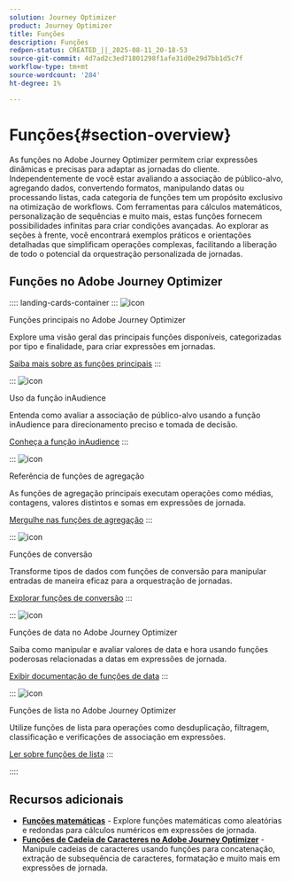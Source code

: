 ```yaml
---
solution: Journey Optimizer
product: Journey Optimizer
title: Funções
description: Funções
redpen-status: CREATED_||_2025-08-11_20-18-53
source-git-commit: 4d7ad2c3ed71801298f1afe31d0e29d7bb1d5c7f
workflow-type: tm+mt
source-wordcount: '284'
ht-degree: 1%

---
```



# Funções{#section-overview}

As funções no Adobe Journey Optimizer permitem criar expressões dinâmicas e precisas para adaptar as jornadas do cliente. Independentemente de você estar avaliando a associação de público-alvo, agregando dados, convertendo formatos, manipulando datas ou processando listas, cada categoria de funções tem um propósito exclusivo na otimização de workflows. Com ferramentas para cálculos matemáticos, personalização de sequências e muito mais, estas funções fornecem possibilidades infinitas para criar condições avançadas. Ao explorar as seções à frente, você encontrará exemplos práticos e orientações detalhadas que simplificam operações complexas, facilitando a liberação de todo o potencial da orquestração personalizada de jornadas.

## Funções no Adobe Journey Optimizer

:::: landing-cards-container
:::
![icon](https://cdn.experienceleague.adobe.com/icons/code-branch.svg?lang=pt-BR)

Funções principais no Adobe Journey Optimizer

Explore uma visão geral das principais funções disponíveis, categorizadas por tipo e finalidade, para criar expressões em jornadas.

[Saiba mais sobre as funções principais](../using/building-journeys/expression/functions.md)
:::

:::
![icon](https://cdn.experienceleague.adobe.com/icons/bullseye.svg?lang=pt-BR)

Uso da função inAudience

Entenda como avaliar a associação de público-alvo usando a função inAudience para direcionamento preciso e tomada de decisão.

[Conheça a função inAudience](../using/building-journeys/functions/functioninaudience.md)
:::

:::
![icon](https://cdn.experienceleague.adobe.com/icons/chart-line.svg?lang=pt-BR)

Referência de funções de agregação

As funções de agregação principais executam operações como médias, contagens, valores distintos e somas em expressões de jornada.

[Mergulhe nas funções de agregação](aggregation-landing-page.md)
:::

:::
![icon](https://cdn.experienceleague.adobe.com/icons/exchange-alt.svg?lang=pt-BR)

Funções de conversão

Transforme tipos de dados com funções de conversão para manipular entradas de maneira eficaz para a orquestração de jornadas.

[Explorar funções de conversão](conversion-landing-page.md)
:::

:::
![icon](https://cdn.experienceleague.adobe.com/icons/calendar-alt.svg?lang=pt-BR)

Funções de data no Adobe Journey Optimizer

Saiba como manipular e avaliar valores de data e hora usando funções poderosas relacionadas a datas em expressões de jornada.

[Exibir documentação de funções de data](date-landing-page.md)
:::

:::
![icon](https://cdn.experienceleague.adobe.com/icons/list-check.svg?lang=pt-BR)

Funções de lista no Adobe Journey Optimizer

Utilize funções de lista para operações como desduplicação, filtragem, classificação e verificações de associação em expressões.

[Ler sobre funções de lista](list-landing-page.md)
:::

::::


## Recursos adicionais

- **[Funções matemáticas](math-landing-page.md)** - Explore funções matemáticas como aleatórias e redondas para cálculos numéricos em expressões de jornada.
- **[Funções de Cadeia de Caracteres no Adobe Journey Optimizer](string-landing-page.md)** - Manipule cadeias de caracteres usando funções para concatenação, extração de subsequência de caracteres, formatação e muito mais em expressões de jornada.
